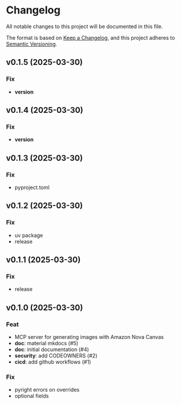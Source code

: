 # Changelog

All notable changes to this project will be documented in this file.

The format is based on [Keep a Changelog](https://keepachangelog.com/en/1.0.0/),
and this project adheres to [Semantic Versioning](https://semver.org/spec/v2.0.0.html).

## v0.1.5 (2025-03-30)

### Fix

- __version__

## v0.1.4 (2025-03-30)

### Fix

- __version__

## v0.1.3 (2025-03-30)

### Fix

- pyproject.toml

## v0.1.2 (2025-03-30)

### Fix

- uv package
- release

## v0.1.1 (2025-03-30)

### Fix

- release

## v0.1.0 (2025-03-30)

### Feat

- MCP server for generating images with Amazon Nova Canvas
- **doc**: material mkdocs (#5)
- **doc**: initial documentation (#4)
- **security**: add CODEOWNERS (#2)
- **cicd**: add github workflows (#1)

### Fix

- pyright errors on  overrides
- optional fields
